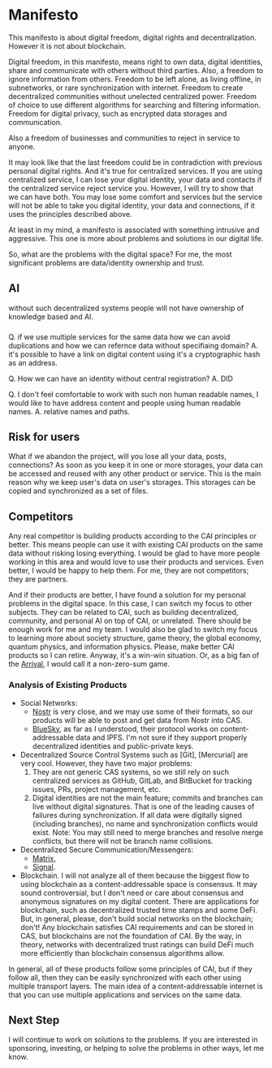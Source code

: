 # Manifesto

This manifesto is about digital freedom, digital rights and decentralization. However it is not about blockchain.

Digital freedom, in this manifesto, means right to own data, digital identities, share and communicate with others without third parties. Also, a freedom to ignore information from others. Freedom to be left alone, as living offline, in subnetworks, or rare synchronization with internet. Freedom to create decentralized communities without unelected centralized power. Freedom of choice to use different algorithms for searching and filtering information. Freedom for digital privacy, such as encrypted data storages and communication.

Also a freedom of businesses and communities to reject in service to anyone.

It may look like that the last freedom could be in contradiction with previous personal digital rights. And it's true for centralized services. If you are using centralized service, I can lose your digital identity, your data and contacts if the centralized service reject service you. However, I will try to show that we can have both. You may lose some comfort and services but the service will not be able to take you digital identity, your data and connections, if it uses the principles described above.

At least in my mind, a manifesto is associated with something intrusive and aggressive. This one is more about problems and solutions in our digital life.

So, what are the problems with the digital space? For me, the most significant problems are data/identity ownership and trust.

## AI

without such decentralized systems people will not have ownership of knowledge based and AI.

###

Q. if we use multiple services for the same data how we can avoid duplications and how we can refernce data without specifiaing domain?
A. it's possible to have a link on digital content using it's a cryptographic hash as an address.

Q. How we can have an identity without central registration?
A. DID

Q. I don't feel comfortable to work with such non human readable names, I would like to have address content and people using human readable names.
A. relative names and paths.


## Risk for users

What if we abandon the project, will you lose all your data, posts, connections? As soon as you keep it in one or more storages, your data can be accessed and reused with any other product or service. This is the main reason why we keep user's data on user's storages. This storages can be copied and synchronized as a set of files.

## Competitors

Any real competitor is building products according to the CAI principles or better. This means people can use it with existing CAI products on the same data without risking losing everything. I would be glad to have more people working in this area and would love to use their products and services. Even better, I would be happy to help them. For me, they are not competitors; they are partners.

And if their products are better, I have found a solution for my personal problems in the digital space. In this case, I can switch my focus to other subjects. They can be related to CAI, such as building decentralized, community, and personal AI on top of CAI, or unrelated. There should be enough work for me and my team. I would also be glad to switch my focus to learning more about society structure, game theory, the global economy, quantum physics, and information physics. Please, make better CAI products so I can retire. Anyway, it's a win-win situation. Or, as a big fan of the [Arrival](https://en.wikipedia.org/wiki/Arrival_(film)), I would call it a non-zero-sum game.

### Analysis of Existing Products

- Social Networks:
  - [Nostr](https://nostr.com/) is very close, and we may use some of their formats, so our products will be able to post and get data from Nostr into CAS.
  - [BlueSky](https://bsky.social/), as far as I understood, their protocol works on content-addressable data and IPFS. I'm not sure if they support properly decentralized identities and public-private keys.
- Decentralized Source Control Systems such as [Git], [Mercurial] are very cool. However, they have two major problems:
  1. They are not generic CAS systems, so we still rely on such centralized services as GitHub, GitLab, and BitBucket for tracking issues, PRs, project management, etc.
  2. Digital identities are not the main feature; commits and branches can live without digital signatures. That is one of the leading causes of failures during synchronization. If all data were digitally signed (including branches), no name and synchronization conflicts would exist. Note: You may still need to merge branches and resolve merge conflicts, but there will not be branch name collisions.
- Decentralized Secure Communication/Messengers:
  - [Matrix](https://matrix.org/),
  - [Signal](https://signal.org/).
- Blockchain. I will not analyze all of them because the biggest flow to using blockchain as a content-addressable space is consensus. It may sound controversial, but I don't need or care about consensus and anonymous signatures on my digital content. There are applications for blockchain, such as decentralized trusted time stamps and some DeFi. But, in general, please, don't build social networks on the blockchain; don't! Any blockchain satisfies CAI requirements and can be stored in CAS, but blockchains are not the foundation of CAI. By the way, in theory, networks with decentralized trust ratings can build DeFi much more efficiently than blockchain consensus algorithms allow.  
 
In general, all of these products follow some principles of CAI, but if they follow all, then they can be easily synchronized with each other using multiple transport layers. The main idea of a content-addressable internet is that you can use multiple applications and services on the same data.

## Next Step

I will continue to work on solutions to the problems. If you are interested in sponsoring, investing, or helping to solve the problems in other ways, let me know.

